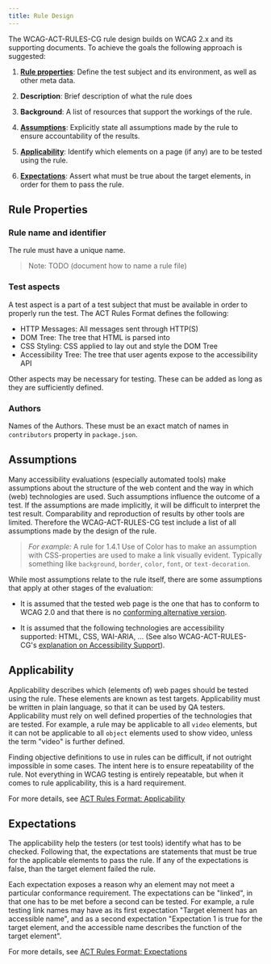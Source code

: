 ```yaml
---
title: Rule Design
---
```


The WCAG-ACT-RULES-CG rule design builds on WCAG 2.x and its supporting documents. To achieve the goals the following approach is suggested:

1. **[Rule properties](#rule-properties)**: Define the test subject and its environment, as well as other meta data.

2. **Description**: Brief description of what the rule does

3. **Background**: A list of resources that support the workings of the rule.

4. **[Assumptions](#assumptions)**: Explicitly state all assumptions made by the rule to ensure accountability of the results.

5. **[Applicability](#applicability)**: Identify which elements on a page (if any) are to be tested using the rule.

6. **[Expectations](#expectations)**: Assert what must be true about the target elements, in order for them to pass the rule.

## Rule Properties

### Rule name and identifier

The rule must have a unique name.

> Note: TODO (document how to name a rule file)

### Test aspects

A test aspect is a part of a test subject that must be available in order to properly run the test. The ACT Rules Format defines the following:

- HTTP Messages: All messages sent through HTTP(S)
- DOM Tree: The tree that HTML is parsed into
- CSS Styling: CSS applied to lay out and style the DOM Tree
- Accessibility Tree: The tree that user agents expose to the accessibility API

Other aspects may be necessary for testing. These can be added as long as they are sufficiently defined.

### Authors

Names of the Authors. These must be an exact match of names in `contributors` property in `package.json`.

## Assumptions

Many accessibility evaluations (especially automated tools) make assumptions about the structure of the web content and the way in which (web) technologies are used. Such assumptions influence the outcome of a test. If the assumptions are made implicitly, it will be difficult to interpret the test result. Comparability and reproduction of results by other tools are limited. Therefore the WCAG-ACT-RULES-CG test include a list of all assumptions made by the design of the rule.

> _For example:_ A rule for 1.4.1 Use of Color has to make an assumption with CSS-properties are used to make a link visually evident. Typically something like `background`, `border`, `color`, `font`, or `text-decoration`.

While most assumptions relate to the rule itself, there are some assumptions that apply at other stages of the evaluation:

- It is assumed that the tested web page is the one that has to conform to WCAG 2.0 and that there is no [conforming alternative version](https://www.w3.org/TR/WCAG21/#dfn-conforming-alternate-version).

- It is assumed that the following technologies are accessibility supported: HTML, CSS, WAI-ARIA, ... (See also WCAG-ACT-RULES-CG's [explanation on Accessibility Support](accessibility-support.html)).

## Applicability

Applicability describes which (elements of) web pages should be tested using the rule. These elements are known as test targets. Applicability must be written in plain language, so that it can be used by QA testers. Applicability must rely on well defined properties of the technologies that are tested. For example, a rule may be applicable to all `video` elements, but it can not be applicable to all `object` elements used to show video, unless the term "video" is further defined.

Finding objective definitions to use in rules can be difficult, if not outright impossible in some cases. The intent here is to ensure repeatability of the rule. Not everything in WCAG testing is entirely repeatable, but when it comes to rule applicability, this is a hard requirement.

For more details, see [ACT Rules Format: Applicability](https://w3c.github.io/wcag-act/act-rules-format.html#applicability)

## Expectations

The applicability help the testers (or test tools) identify what has to be checked. Following that, the expectations are statements that must be true for the applicable elements to pass the rule. If any of the expectations is false, than the target element failed the rule.

Each expectation exposes a reason why an element may not meet a particular conformance requirement. The expectations can be "linked", in that one has to be met before a second can be tested. For example, a rule testing link names may have as its first expectation "Target element has an accessible name", and as a second expectation "Expectation 1 is true for the target element, and the accessible name describes the function of the target element".

For more details, see [ACT Rules Format: Expectations](https://w3c.github.io/wcag-act/act-rules-format.html#expectations)
